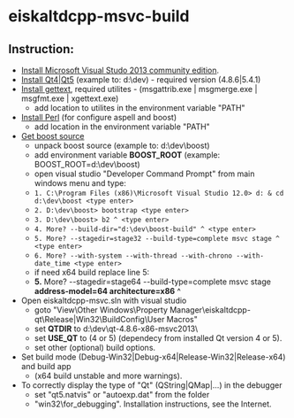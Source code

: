 # eiskaltdcpp-msvc-build

## Instruction: ##

* [Install Microsoft Visual Studo 2013 community edition](https://www.visualstudio.com/en-us/products/visual-studio-community-vs.aspx).
* [Install Qt4|Qt5](http://sourceforge.net/projects/qtx64/files/) (example to: d:\dev\) - required version (4.8.6|5.4.1) 
* [Install gettext](http://mlocati.github.io/gettext-iconv-windows/), required utilites - (msgattrib.exe | msgmerge.exe | msgfmt.exe | xgettext.exe) 
  *   add location to utilites in the environment variable "PATH" 
* [Install Perl](http://www.activestate.com/activeperl) (for configure aspell and boost) 
  *   add location in the environment variable "PATH"
* [Get boost source](http://www.boost.org/users/download/)
  *   unpack boost source (example to: d:\dev\boost) 
  *   add environment variable **BOOST_ROOT** (example: BOOST_ROOT=d:\dev\boost\) 
  *   open visual studio "Developer Command Prompt" from main windows menu and type: 
  *   `1. C:\Program Files (x86)\Microsoft Visual Studio 12.0> d: & cd d:\dev\boost <type enter>`
  *   `2. D:\dev\boost> bootstrap <type enter>`
  *   `3. D:\dev\boost> b2 ^ <type enter>`
  *   `4. More? --build-dir="d:\dev\boost-build" ^ <type enter>`
  *   `5. More? --stagedir=stage32 --build-type=complete msvc stage ^ <type enter>`
  *   `6. More? --with-system --with-thread --with-chrono --with-date_time <type enter>`
  *   if need x64 build replace line 5: 
  *   **5.** More? --stagedir=stage64 --build-type=complete msvc stage **address-model=64 architecture=x86** ^
* Open eiskaltdcpp-msvc.sln with visual studio 
  *   goto "View\Other Windows\Property Manager\eiskaltdcpp-qt\Release|Win32\BuildConfig\User Macros" 
  *   set **QTDIR** to d:\dev\qt-4.8.6-x86-msvc2013\ 
  *   set **USE_QT** to (4 or 5) (dependecy from installed Qt version 4 or 5). 
  *   set other (optional) build options.
* Set build mode (Debug-Win32|Debug-x64|Release-Win32|Release-x64) and build app 
  *   (x64 build unstable and more warnings).
* To correctly display the type of "Qt" (QString|QMap|...) in the debugger 
  *   set "qt5.natvis" or "autoexp.dat" from the folder 
  *   "win32\for_debugging". Installation instructions, see the Internet.
